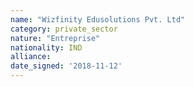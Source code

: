 ```yaml
---
name: "Wizfinity Edusolutions Pvt. Ltd"
category: private_sector
nature: "Entreprise"
nationality: IND
alliance: 
date_signed: '2018-11-12'
---
```

    